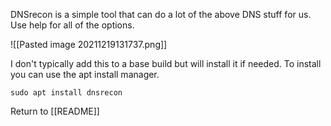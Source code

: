 DNSrecon is a simple tool that can do a lot of the above DNS stuff for us.  Use help for all of the options.

![[Pasted image 20211219131737.png]]

I don't typically add this to a base build but will install it if needed. To install you can use the apt install manager. 

	sudo apt install dnsrecon
	
Return to [[README]]